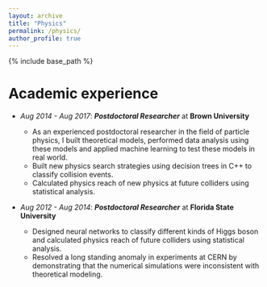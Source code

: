 ```yaml
---
layout: archive
title: "Physics"
permalink: /physics/
author_profile: true
---
```


{% include base_path %}

Academic experience
======
* *Aug 2014 - Aug 2017*: ***Postdoctoral Researcher*** at **Brown University**    
   * As an experienced postdoctoral researcher in the field of particle physics, I built theoretical models, performed data analysis using these models and applied machine learning to test these models in real world.
   * Built new physics search strategies using decision trees in C++ to classify collision events.
   * Calculated physics reach of new physics at future colliders using statistical analysis.

* *Aug 2012 - Aug 2014*: ***Postdoctoral Researcher*** at **Florida State University**    
   * Designed neural networks to classify different kinds of Higgs boson and calculated physics reach of future colliders using statistical analysis. 
   * Resolved a long standing anomaly in experiments at CERN by demonstrating that the numerical simulations were inconsistent with theoretical modeling.



